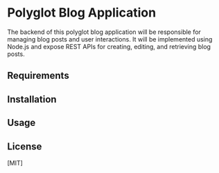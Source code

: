 # Polyglot Blog Application
The backend of this polyglot blog application will be responsible for managing blog posts and user interactions. It will be implemented using Node.js and expose REST APIs for creating, editing, and retrieving blog posts.

## Requirements

## Installation

## Usage

## License
[MIT]